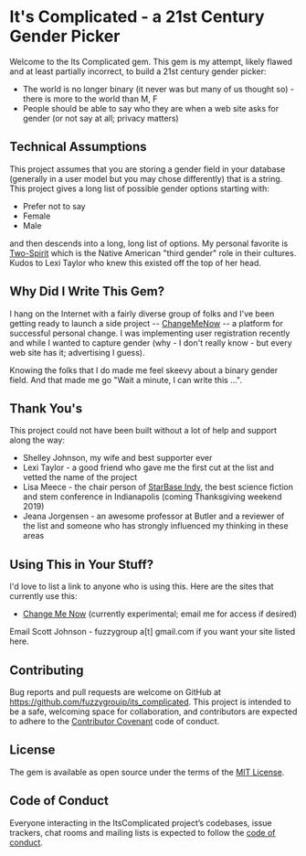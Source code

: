 # It's Complicated - a 21st Century Gender Picker

Welcome to the Its Complicated gem.  This gem is my attempt, likely flawed and at least partially incorrect, to build a 21st century gender picker:

* The world is no longer binary (it never was but many of us thought so) - there is more to the world than M, F
* People should be able to say who they are when a web site asks for gender (or not say at all; privacy matters)

## Technical Assumptions

This project assumes that you are storing a gender field in your database (generally in a user model but you may chose differently) that is a string.  This project gives a long list of possible gender options starting with: 

* Prefer not to say
* Female
* Male

and then descends into a long, long list of options.  My personal favorite is [Two-Spirit](https://en.wikipedia.org/wiki/Two-spirit) which is the Native American "third gender" role in their cultures.  Kudos to Lexi Taylor who knew this existed off the top of her head.

## Why Did I Write This Gem?

I hang on the Internet with a fairly diverse group of folks and I've been getting ready to launch a side project -- [ChangeMeNow](https://www.changemenow.io) -- a platform for successful personal change.  I was implementing user registration recently and while I wanted to capture gender (why - I don't really know - but every web site has it; advertising I guess).  

Knowing the folks that I do made me feel skeevy about a binary gender field.  And that made me go "Wait a minute, I can write this ...".

## Thank You's

This project could not have been built without a lot of help and support along the way:

* Shelley Johnson, my wife and best supporter ever
* Lexi Taylor - a good friend who gave me the first cut at the list and vetted the name of the project
* Lisa Meece - the chair person of [StarBase Indy](https://www.starbaseindy.org), the best science fiction and stem conference in Indianapolis (coming Thanksgiving weekend 2019)
* Jeana Jorgensen - an awesome professor at Butler and a reviewer of the list and someone who has strongly influenced my thinking in these areas

## Using This in Your Stuff?

I'd love to list a link to anyone who is using this.  Here are the sites that currently use this:

* [Change Me Now](https://www.changemenow.io) (currently experimental; email me for access if desired)

Email Scott Johnson - fuzzygroup a[t] gmail.com if you want your site listed here.

## Contributing

Bug reports and pull requests are welcome on GitHub at https://github.com/fuzzygrouip/its_complicated. This project is intended to be a safe, welcoming space for collaboration, and contributors are expected to adhere to the [Contributor Covenant](http://contributor-covenant.org) code of conduct.

## License

The gem is available as open source under the terms of the [MIT License](https://opensource.org/licenses/MIT).

## Code of Conduct

Everyone interacting in the ItsComplicated project’s codebases, issue trackers, chat rooms and mailing lists is expected to follow the [code of conduct](https://github.com/fuzzygroup/its_complicated/blob/master/CODE_OF_CONDUCT.md).
